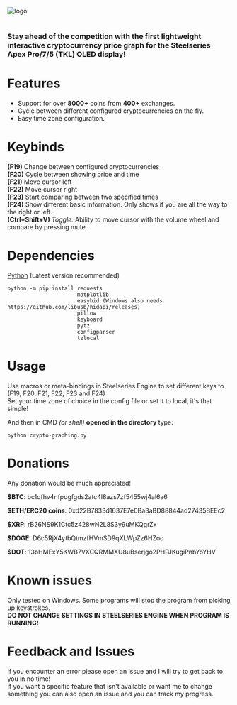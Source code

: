 ![logo](https://i.imgur.com/obsfbI0.png)

#  
### Stay ahead of the competition with the first lightweight interactive cryptocurrency price graph for the Steelseries Apex Pro/7/5 (TKL) OLED display!

# Features
- Support for over **8000+** coins from **400+** exchanges.  
- Cycle between different configured cryptocurrencies on the fly.  
- Easy time zone configuration.

# Keybinds
**(F19)** Change between configured cryptocurrencies  
**(F20)** Cycle between showing price and time  
**(F21)** Move cursor left   
**(F22)** Move cursor right   
**(F23)** Start comparing between two specified times  
**(F24)** Show different basic information. Only shows if you are all the way to the right or left.  
**(Ctrl+Shift+V)** *Toggle:* Ability to move cursor with the volume wheel and compare by pressing mute. 

# Dependencies
[Python](https://www.python.org/downloads/) (Latest version recommended)
```
python -m pip install requests
                      matplotlib
                      easyhid (Windows also needs https://github.com/libusb/hidapi/releases)
                      pillow
                      keyboard
                      pytz
                      configparser
                      tzlocal
```

# Usage

Use macros or meta-bindings in Steelseries Engine to set different keys to (F19, F20, F21, F22, F23 and F24)  
Set your time zone of choice in the config file or set it to local, it's that simple!  
  
And then in CMD *(or shell)* **opened in the directory** type:
```
python crypto-graphing.py
```

# Donations
Any donation would be much appreciated!  
  
**$BTC**: bc1qfhv4nfpdgfgds2atc4l8azs7zf5455wj4al6a6  
  
**$ETH/ERC20 coins**: 0xd22B7833d1637E7e0Ba3aBD88844ad27435BEEc2  
  
**$XRP**: rB26NS9K1Ctc5z428wN2L8S3y9uMKQgrZx  
  
**$DOGE**: D6c5RjX4ytbQtmzfHVmSD9qXLWpZz6HZoo  
  
**$DOT**: 13bHMFxY5KWB7VXCQRMMXU8uBserjgo2PHPJKugiPnbYoYHV  

# Known issues
Only tested on Windows. Some programs will stop the program from picking up keystrokes.  
**DO NOT CHANGE SETTINGS IN STEELSERIES ENGINE WHEN PROGRAM IS RUNNING!**

# Feedback and Issues
If you encounter an error please open an issue and I will try to get back to you in no time!  
If you want a specific feature that isn't available or want me to change something you can also open an issue and you can track my progress.
